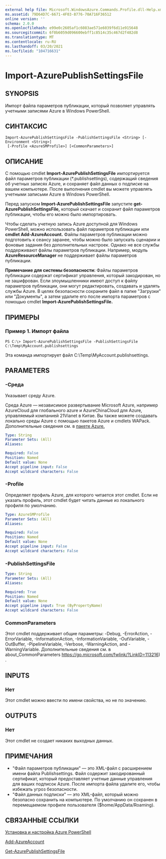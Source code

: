 ```yaml
---
external help file: Microsoft.WindowsAzure.Commands.Profile.dll-Help.xml
ms.assetid: 79D64D7C-6671-4F03-8776-70A716F36512
online version: ''
schema: 2.0.0
ms.openlocfilehash: e99e0c2605af1c6083ae571e6039f6d11e915648
ms.sourcegitcommit: 6f0b6059d096600ebff1c8514c35c467d2f482d8
ms.translationtype: MT
ms.contentlocale: ru-RU
ms.lasthandoff: 03/20/2021
ms.locfileid: "104716631"
---
```

# Import-AzurePublishSettingsFile

## SYNOPSIS
Импорт файла параметров публикации, который позволяет управлять учетными записями Azure в Windows PowerShell.

## СИНТАКСИС

```
Import-AzurePublishSettingsFile -PublishSettingsFile <String> [-Environment <String>]
 [-Profile <AzureSMProfile>] [<CommonParameters>]
```

## ОПИСАНИЕ
С помощью cmdlet **Import-AzurePublishSettingsFile** импортируется файл параметров публикации (*.publishsettings), содержащий сведения об учетных записях Azure, и сохраняет файл данных о подписке на вашем компьютере.
После выполнения cmdlet вы можете управлять учетными записьми Azure в Windows PowerShell.

Перед запуском **Import-AzurePublishSettingsFile** запустите **get-AzurePublishSettingsFile,** который скачает и сохранит файл параметров публикации, чтобы его можно было импортировать.

Чтобы сделать учетную запись Azure доступной для Windows PowerShell, можно использовать файл параметров публикации или **cmdlet Add-AzureAccount.**
Файлы параметров публикации можно подготовить к сеансу заранее, чтобы можно было запускать сценарии и фоновые задания без дополнительных настроек.
Однако не все службы поддерживают файлы параметров публикации.
Например, модуль **AzureResourceManager** не поддерживает файлы параметров публикации.

**Примечание для системы безопасности:** Файлы параметров публикации содержат сертификат управления, который закодирован, но не зашифрован.
Если злоумышленники имеют доступ к файлу параметров публикации, они могут редактировать, создавать и удалять службы Azure.
В целях безопасности сохраните файл в папке "Загрузки" или "Документы", а затем удалите его после импорта параметров с помощью cmdlet **Import-AzurePublishSettingsFile.**

## ПРИМЕРЫ

### Пример 1. Импорт файла
```
PS C:\> Import-AzurePublishSettingsFile -PublishSettingsFile C:\Temp\MyAccount.publishsettings
```

Эта команда импортирует файл C:\Temp\MyAccount.publishsettings.

## PARAMETERS

### -Среда
Указывает среду Azure.

Среда Azure — независимое развертывание Microsoft Azure, например AzureCloud для глобального azure и AzureChinaCloud для Azure, управляемый компанией 21Vianet в Китае.
Вы также можете создавать локально среды Azure с помощью пакетов Azure и cmdlets WAPack.
Дополнительные сведения см. в [пакете Azure.](/previous-versions/azure/windows-server-azure-pack/)

```yaml
Type: String
Parameter Sets: (All)
Aliases:

Required: False
Position: Named
Default value: None
Accept pipeline input: False
Accept wildcard characters: False
```

### -Profile
Определяет профиль Azure, для которого читается этот cmdlet.
Если не указать профиль, этот cmdlet будет читать данные из локального профиля по умолчанию.

```yaml
Type: AzureSMProfile
Parameter Sets: (All)
Aliases:

Required: False
Position: Named
Default value: None
Accept pipeline input: False
Accept wildcard characters: False
```

### -PublishSettingsFile
```yaml
Type: String
Parameter Sets: (All)
Aliases:

Required: True
Position: Named
Default value: None
Accept pipeline input: True (ByPropertyName)
Accept wildcard characters: False
```

### CommonParameters
Этот cmdlet поддерживает общие параметры: -Debug, -ErrorAction, -ErrorVariable, -InformationAction, -InformationVariable, -OutVariable, -OutBuffer, -PipelineVariable, -Verbose, -WarningAction, and -WarningVariable. Дополнительные сведения см. в about_CommonParameters https://go.microsoft.com/fwlink/?LinkID=113216) .

## INPUTS

### Нет
Этот cmdlet можно ввести по имени свойства, но не по значению.

## OUTPUTS

### Нет
Этот cmdlet не создает никаких выходных данных.

## ПРИМЕЧАНИЯ
* "Файл параметров публикации" — это XML-файл с расширением имени файла Publishsettings. Файл содержит закодированный сертификат, который предоставляет учетные данные управления для ваших подписок Azure. После импорта файла удалите его, чтобы избежать угроз безопасности.
* "Файл данных подписки" — это XML-файл, который можно безопасно сохранить на компьютере. По умолчанию он сохранен в перемещаемом профиле пользователя ($home/AppData/Roaming).

## СВЯЗАННЫЕ ССЫЛКИ

[Установка и настройка Azure PowerShell](https://azure.microsoft.com/documentation/articles/install-configure-powershell/)

[Add-AzureAccount](./Add-AzureAccount.md)

[Get-AzurePublishSettingsFile](./Get-AzurePublishSettingsFile.md)


